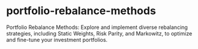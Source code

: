 # portfolio-rebalance-methods
Portfolio Rebalance Methods: Explore and implement diverse rebalancing strategies, including Static Weights, Risk Parity, and Markowitz, to optimize and fine-tune your investment portfolios.
